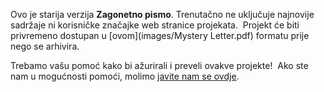 Ovo je starija verzija **Zagonetno pismo**. Trenutačno ne uključuje najnovije sadržaje ni korisničke značajke web stranice projekata.  Projekt će biti privremeno dostupan u [ovom](images/Mystery Letter.pdf) formatu prije nego se arhivira. 

Trebamo vašu pomoć kako bi ažurirali i preveli ovakve projekte!  Ako ste nam u mogućnosti pomoći, molimo [javite nam se ovdje](https://rpf.io/translators).
